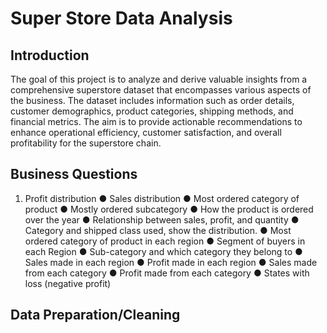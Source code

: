 # Super Store Data Analysis
## Introduction
The goal of this project is to analyze and derive valuable insights from a comprehensive superstore dataset that encompasses various aspects of the business. The dataset includes information such as order details, customer demographics, product categories, shipping methods, and financial metrics. The aim is to provide actionable recommendations to enhance operational efficiency, customer satisfaction, and overall profitability for the superstore chain.

## Business Questions
1.   Profit distribution
● Sales distribution
● Most ordered category of product
● Mostly ordered subcategory
● How the product is ordered over the year
● Relationship between sales, profit, and quantity
● Category and shipped class used, show the distribution.
● Most ordered category of product in each region
● Segment of buyers in each Region
● Sub-category and which category they belong to
● Sales made in each region
● Profit made in each region
● Sales made from each category
● Profit made from each category
● States with loss (negative profit)

## Data Preparation/Cleaning
